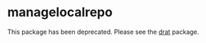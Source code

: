 # managelocalrepo

This package has been deprecated. Please see the [drat](http://dirk.eddelbuettel.com/code/drat.html) package.
